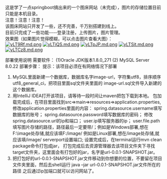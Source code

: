 这是学了一点springboot搞出来的一个图床网站（未完成），图片的存储位置目前只能是本机目录。  <br>
注意！注意！注意！  <br>
该图床网站只开发了一些，还不完善，千万别搭建到线上。  <br>
目前只完成了一些功能----登录注册，上传图片，图片管理。  <br>
效果图（如果图片觉得模糊，可以点击图片查看大图）：  <br>
[![yLT9Rf.md.png](https://s3.ax1x.com/2021/02/24/yLT9Rf.md.png)](https://imgtu.com/i/yLT9Rf)
[![yLTiQS.md.png](https://s3.ax1x.com/2021/02/24/yLTiQS.md.png)](https://imgtu.com/i/yLTiQS)
[![yLTpJP.md.png](https://s3.ax1x.com/2021/02/24/yLTpJP.md.png)](https://imgtu.com/i/yLTpJP)
[![yLTSit.md.png](https://s3.ax1x.com/2021/02/24/yLTSit.md.png)](https://imgtu.com/i/yLTSit)
[![yLTCz8.md.png](https://s3.ax1x.com/2021/02/24/yLTCz8.md.png)](https://imgtu.com/i/yLTCz8)

部署使用说明
需要软件： (1)Oracle JDK版本1.8.0_271  (2) MySQL Server 8.0.22
部署步骤：
提示：该项目必须在有网络情况下部署
1. MySQL里面新建一个数据库，数据库名字image-url，字符集utf8，排序顺序utf8_general_ci，把项目里面sql文件夹里面的
image-url.sql文件导入新建的这个数据库。
2. 用IntelliJ IDEA打开该项目，请等待一段时间让maven把包下载到本地。
包加载完成后，在项目里面找到src=>main=>resources=>application.properties,
修改application.properties里面的内容：
spring.datasource.username填写数据库的账号；
spring.datasource.password填写数据库的密码；
修改spring.datasource.url的ip和端口；
user.ip填写服务器的ip；
user.file.path填写图片存储的路径，路径最后一定要带/；例如是Windows部署,想在F:\image处存储,就应该填F:/image/  例如是Linux部署,想在/image处存储,就应该填/image/
serverport设置端口;
设置完成后，在terminal运行mvn clean package命令打包成jar，
打包完成后去资源管理器去该项目文件夹下寻找target文件夹，这里面会有打包好的jar，名字是url-0.0.1-SNAPSHOT.jar。
3. 把打包好的url-0.0.1-SNAPSHOT.jar文件移动到你想要的位置，不要留在项目文件夹里面，然后去shell运行
java  –jar  url-0.0.1-SNAPSHOT.jar文件所在的路径
之后通过ip加端口就可以访问网站了。
